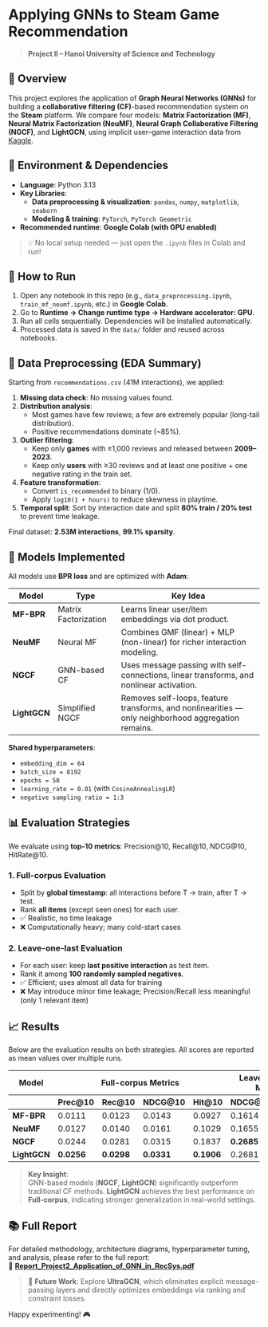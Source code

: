 # Applying GNNs to Steam Game Recommendation

> **Project II – Hanoi University of Science and Technology**


## 📌 Overview

This project explores the application of **Graph Neural Networks (GNNs)** for building a **collaborative filtering (CF)**-based recommendation system on the **Steam** platform. We compare four models: **Matrix Factorization (MF)**, **Neural Matrix Factorization (NeuMF)**, **Neural Graph Collaborative Filtering (NGCF)**, and **LightGCN**, using implicit user–game interaction data from [Kaggle](https://www.kaggle.com/datasets/antonkozyriev/game-recommendations-on-steam).

## 🧪 Environment & Dependencies

- **Language**: Python 3.13  
- **Key Libraries**:
  - **Data preprocessing & visualization**: `pandas`, `numpy`, `matplotlib`, `seaborn`
  - **Modeling & training**: `PyTorch`, `PyTorch Geometric`
- **Recommended runtime**: **Google Colab (with GPU enabled)**

> 💡 No local setup needed — just open the `.ipynb` files in Colab and run!

## 🚀 How to Run

1. Open any notebook in this repo (e.g., `data_preprocessing.ipynb`, `train_mf_neumf.ipynb`, etc.) in **Google Colab**.
2. Go to **Runtime → Change runtime type → Hardware accelerator: GPU**.
3. Run all cells sequentially. Dependencies will be installed automatically.
4. Processed data is saved in the `data/` folder and reused across notebooks.

## 🧹 Data Preprocessing (EDA Summary)

Starting from `recommendations.csv` (41M interactions), we applied:

1. **Missing data check**: No missing values found.
2. **Distribution analysis**: 
   - Most games have few reviews; a few are extremely popular (long-tail distribution).
   - Positive recommendations dominate (~85%).
3. **Outlier filtering**:
   - Keep only **games** with ≥1,000 reviews and released between **2009–2023**.
   - Keep only **users** with ≥30 reviews and at least one positive + one negative rating in the train set.
4. **Feature transformation**:
   - Convert `is_recommended` to binary (1/0).
   - Apply `log10(1 + hours)` to reduce skewness in playtime.
5. **Temporal split**: Sort by interaction date and split **80% train / 20% test** to prevent time leakage.

Final dataset: **2.53M interactions**, **99.1% sparsity**.

## 🤖 Models Implemented

All models use **BPR loss** and are optimized with **Adam**:

<table>
  <thead>
    <tr>
      <th>Model</th>
      <th>Type</th>
      <th>Key Idea</th>
    </tr>
  </thead>
  <tbody>
    <tr>
      <td><strong>MF-BPR</strong></td>
      <td>Matrix Factorization</td>
      <td>Learns linear user/item embeddings via dot product.</td>
    </tr>
    <tr>
      <td><strong>NeuMF</strong></td>
      <td>Neural MF</td>
      <td>Combines GMF (linear) + MLP (non-linear) for richer interaction modeling.</td>
    </tr>
    <tr>
      <td><strong>NGCF</strong></td>
      <td>GNN-based CF</td>
      <td>Uses message passing with self-connections, linear transforms, and nonlinear activation.</td>
    </tr>
    <tr>
      <td><strong>LightGCN</strong></td>
      <td>Simplified NGCF</td>
      <td>Removes self-loops, feature transforms, and nonlinearities — only neighborhood aggregation remains.</td>
    </tr>
  </tbody>
</table>

**Shared hyperparameters**:
- `embedding_dim = 64`
- `batch_size = 8192`
- `epochs = 50`
- `learning_rate = 0.01` (with `CosineAnnealingLR`)
- `negative sampling ratio = 1:3`

## 📊 Evaluation Strategies

We evaluate using **top-10 metrics**: Precision@10, Recall@10, NDCG@10, HitRate@10.

### 1. **Full-corpus Evaluation**
- Split by **global timestamp**: all interactions before T → train, after T → test.
- Rank **all items** (except seen ones) for each user.
- ✅ Realistic, no time leakage  
- ❌ Computationally heavy; many cold-start cases

### 2. **Leave-one-last Evaluation**
- For each user: keep **last positive interaction** as test item.
- Rank it among **100 randomly sampled negatives**.
- ✅ Efficient; uses almost all data for training  
- ❌ May introduce minor time leakage; Precision/Recall less meaningful (only 1 relevant item)

## 📈 Results

Below are the evaluation results on both strategies. All scores are reported as mean values over multiple runs.
<table>
  <thead>
    <tr>
      <th>Model</th>
      <th colspan="4" style="text-align: center;">Full-corpus Metrics</th>
      <th colspan="2" style="text-align: center;">Leave-one-last Metrics</th>
    </tr>
    <tr>
      <th></th>
      <th>Prec@10</th>
      <th>Rec@10</th>
      <th>NDCG@10</th>
      <th>Hit@10</th>
      <th>NDCG@10</th>
      <th>Hit@10</th>
    </tr>
  </thead>
  <tbody>
    <tr>
      <td><strong>MF-BPR</strong></td>
      <td>0.0111</td>
      <td>0.0123</td>
      <td>0.0143</td>
      <td>0.0927</td>
      <td>0.1614</td>
      <td>0.3151</td>
    </tr>
    <tr>
      <td><strong>NeuMF</strong></td>
      <td>0.0127</td>
      <td>0.0140</td>
      <td>0.0161</td>
      <td>0.1029</td>
      <td>0.1655</td>
      <td>0.3146</td>
    </tr>
    <tr>
      <td><strong>NGCF</strong></td>
      <td>0.0244</td>
      <td>0.0281</td>
      <td>0.0315</td>
      <td>0.1837</td>
      <td><strong>0.2685</strong></td>
      <td><strong>0.5165</strong></td>
    </tr>
    <tr>
      <td><strong>LightGCN</strong></td>
      <td><strong>0.0256</strong></td>
      <td><strong>0.0298</strong></td>
      <td><strong>0.0331</strong></td>
      <td><strong>0.1906</strong></td>
      <td>0.2681</td>
      <td>0.5069</td>
    </tr>
  </tbody>
</table>

> **Key Insight**:  
> GNN-based models (**NGCF**, **LightGCN**) significantly outperform traditional CF methods. **LightGCN** achieves the best performance on **Full-corpus**, indicating stronger generalization in real-world settings.

## 📚 Full Report

For detailed methodology, architecture diagrams, hyperparameter tuning, and analysis, please refer to the full report:  
📄 **[Report_Project2_Application_of_GNN_in_RecSys.pdf](Report_Project2_Application_of_GNN_in_RecSys.pdf)**

> 🔮 **Future Work**: Explore **UltraGCN**, which eliminates explicit message-passing layers and directly optimizes embeddings via ranking and constraint losses.

Happy experimenting! 🎮
